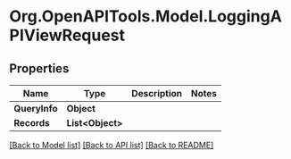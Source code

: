
# Org.OpenAPITools.Model.LoggingAPIViewRequest

## Properties

Name | Type | Description | Notes
------------ | ------------- | ------------- | -------------
**QueryInfo** | **Object** |  | 
**Records** | **List&lt;Object&gt;** |  | 

[[Back to Model list]](../README.md#documentation-for-models)
[[Back to API list]](../README.md#documentation-for-api-endpoints)
[[Back to README]](../README.md)


